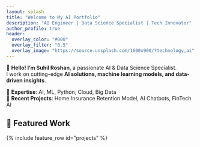 ```yaml
---
layout: splash
title: "Welcome to My AI Portfolio"
description: "AI Engineer | Data Science Specialist | Tech Innovator"
author_profile: true
header:
  overlay_color: "#000"
  overlay_filter: "0.5"
  overlay_image: "https://source.unsplash.com/1600x900/?technology,ai"
---
```


🚀 **Hello! I’m Suhil Roshan**, a passionate AI & Data Science Specialist.  
I work on cutting-edge **AI solutions, machine learning models, and data-driven insights**.

🔹 **Expertise**: AI, ML, Python, Cloud, Big Data  
🔹 **Recent Projects**: Home Insurance Retention Model, AI Chatbots, FinTech AI  

## 📌 Featured Work
{% include feature_row id="projects" %}
